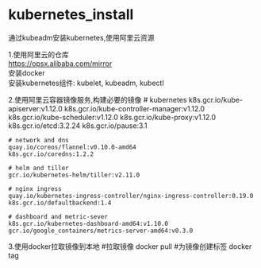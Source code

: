 # kubernetes_install
通过kubeadm安装kubernetes,使用阿里云资源

1.使用阿里云的仓库  
    https://opsx.alibaba.com/mirror  
    安装docker  
    安装kubernetes组件: kubelet, kubeadm, kubectl  

2.使用阿里云容器镜像服务,构建必要的镜像
    # kubernetes
    k8s.gcr.io/kube-apiserver:v1.12.0
    k8s.gcr.io/kube-controller-manager:v1.12.0
    k8s.gcr.io/kube-scheduler:v1.12.0
    k8s.gcr.io/kube-proxy:v1.12.0
    k8s.gcr.io/etcd:3.2.24
    k8s.gcr.io/pause:3.1

    # network and dns
    quay.io/coreos/flannel:v0.10.0-amd64
    k8s.gcr.io/coredns:1.2.2

    # helm and tiller
    gcr.io/kubernetes-helm/tiller:v2.11.0

    # nginx ingress
    quay.io/kubernetes-ingress-controller/nginx-ingress-controller:0.19.0
    k8s.gcr.io/defaultbackend:1.4

    # dashboard and metric-sever
    k8s.gcr.io/kubernetes-dashboard-amd64:v1.10.0
    gcr.io/google_containers/metrics-server-amd64:v0.3.0

3.使用docker拉取镜像到本地
    #拉取镜像
    docker pull 
    #为镜像创建标签
    docker tag 

